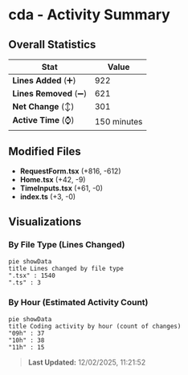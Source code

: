 # cda - Activity Summary 

## Overall Statistics

| Stat                   | Value                                                             |
| ---------------------- | ----------------------------------------------------------------- |
| **Lines Added** (➕)   | 922                                          |
| **Lines Removed** (➖) | 621                                        |
| **Net Change** (↕)    | 301                |
| **Active Time** (⌚)   | 150 minutes |


## Modified Files
- **RequestForm.tsx** (+816, -612)
- **Home.tsx** (+42, -9)
- **TimeInputs.tsx** (+61, -0)
- **index.ts** (+3, -0)

## Visualizations

### By File Type (Lines Changed)

```mermaid
pie showData
title Lines changed by file type
".tsx" : 1540
".ts" : 3
```

### By Hour (Estimated Activity Count)

```mermaid
pie showData
title Coding activity by hour (count of changes)
"09h" : 37
"10h" : 38
"11h" : 15
```


> **Last Updated:** 12/02/2025, 11:21:52